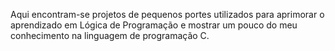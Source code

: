 Aqui encontram-se projetos de pequenos portes utilizados para aprimorar o aprendizado em Lógica de Programação e mostrar um pouco do meu conhecimento na linguagem de programação C.
